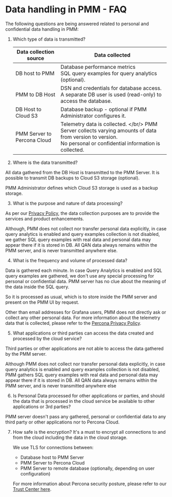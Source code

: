 # Data handling in PMM - FAQ


The following questions are being answered related to personal and confidential data handling in PMM:

1. Which type of data is transmitted?

      |**Data collection source**                                       | **Data collected** |
      | --------------------------------------------------------------- | ------------------------------------------------------
      | DB host to PMM                                                  | Database performance metrics <br/> SQL query examples for query analytics (optional).
      | PMM to DB Host                                                  | DSN and credentials for database access. A separate DB user is used (read-only) to access the database.
      | DB Host to Cloud S3                                             | Database backup - optional if PMM Administrator configures it.
      | PMM Server to Percona Cloud                                     | Telemetry data is collected. </br/> PMM Server collects varying amounts of data from version to version. <br/> No personal or confidential information is collected.


2. Where is the data transmitted?

All data gathered from the DB Host is transmitted to the PMM Server. It is possible to transmit DB backups to Cloud S3 storage (optional). 

PMM Administrator defines which Cloud S3 storage is used as a backup storage.


3. What is the purpose and nature of data processing?

As per our [Privacy Policy](https://www.percona.com/privacy-policy), the data collection purposes are to provide the services and product enhancements.

Although, PMM does not collect nor transfer personal data explicitly, in case query analytics is enabled and query examples collection is not disabled, we gather SQL query examples with real data and personal data may appear there if it is stored in DB.  All QAN data always remains within the PMM server, and is never transmitted anywhere else.



4. What is the frequency and volume of processed data?


Data is gathered each minute. In case Query Analytics is enabled and SQL query examples are gathered, we don't use any special processing for personal or confidential data. PMM server has no clue about the meaning of the data inside the SQL query. 

So it is processed as usual, which is to store inside the PMM server and present on the PMM UI by request.

Other than email addresses for Grafana users, PMM does not directly ask or collect any other personal data. For more information about the telemetry data that is collected, please refer to the [Percona Privacy Policy](http://www.percona.com/privacy-policy/). 

5. What applications or third parties can access the data created and processed by the cloud service?

Third parties or other applications are not able to access the data gathered by the PMM server.

Although PMM does not collect nor transfer personal data explicitly, in case query analytics is enabled and query examples collection is not disabled, PMM gathers SQL query examples with real data and personal data may appear there if it is stored in DB.  All QAN data always remains within the PMM server, and is never transmitted anywhere else


6. Is Personal Data processed for other applications or parties, and should the data that is processed in the cloud service be available to other applications or 3rd parties?

PMM server doesn't pass any gathered, personal or confidential data to any third party or other applications nor to Percona Cloud.

7. How safe is the encryption? It's a must to encrypt all connections to and from the cloud including the data in the cloud storage.

    We use TLS for connections between:

    - Database host to PMM Server
    - PMM Server to Percona Cloud
    - PMM Server to remote database (optionally, depending on user configuration)

    For more information about Percona security posture, please refer to our [Trust Center here](https://trust.percona.com/).

